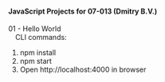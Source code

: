#### JavaScript Projects for 07-013 (Dmitry B.V.)
01 - Hello World  
&ensp;&ensp;CLI commands:
1. npm install
2. npm start
3. Open http://localhost:4000 in browser
